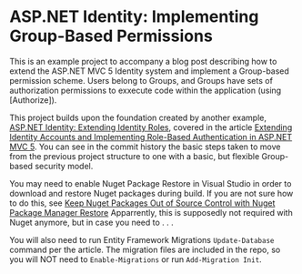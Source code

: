 ASP.NET Identity: Implementing Group-Based Permissions
======================================================

This is an example project to accompany a blog post describing how to extend the ASP.NET MVC 5 Identity system and implement a Group-based permission scheme. Users belong to Groups, and Groups have sets of authorization permissions to exxecute code within the application (using [Authorize]).

This project builds upon the foundation created by another example, [ASP.NET Identity: Extending Identity Roles][3], covered in the article [Extending Identity Accounts and Implementing Role-Based Authentication in ASP.NET MVC 5][1]. You can see in the commit history the basic steps taken to move from the previous project structure to one with a basic, but flexible Group-based security model. 

You may need to enable Nuget Package Restore in Visual Studio in order to download and restore Nuget packages during build. If you are not sure how to do this, see [Keep Nuget Packages Out of Source Control with Nuget Package Manager Restore][2] Apparrently, this is supposedly not required with Nuget anymore, but in case you need to . . .

You will also need to run Entity Framework Migrations `Update-Database` command per the article. The migration files are included in the repo, so you will NOT need to `Enable-Migrations` or run `Add-Migration Init`. 

[1]: http://typecastexception.com/post/2014/02/13/ASPNET-MVC-5-Identity-Extending-and-Modifying-Roles.aspx "ASP.NET MVC 5 Identity: Extending and Modifying Roles"

[2]: http://www.typecastexception.com/post/2013/11/10/Keep-Nuget-Packages-Out-of-Source-Control-with-Nuget-Package-Manager-Restore.aspx "Keep Nuget Packages Out of Source Control with Nuget Package Manager Restore"

[3]: https://github.com/TypecastException/AspNetExtendingIdentityRoles "ASP.NET Identity: Extending Identity Roles"

